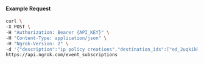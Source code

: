 <!-- Code generated for API Clients. DO NOT EDIT. -->

#### Example Request

```bash
curl \
-X POST \
-H "Authorization: Bearer {API_KEY}" \
-H "Content-Type: application/json" \
-H "Ngrok-Version: 2" \
-d '{"description":"ip policy creations","destination_ids":["ed_2uqkikRY6E7dkx1UrXXNS8ui3bI"],"metadata":"{\"environment\": \"staging\"}","sources":[{"type":"ip_policy_created.v0"}]}' \
https://api.ngrok.com/event_subscriptions
```
